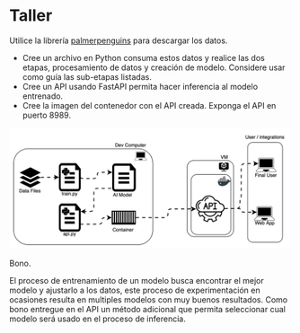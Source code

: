 # Taller

Utilice la librería [palmerpenguins](https://pypi.org/project/palmerpenguins/) para descargar los datos.

- Cree un archivo en Python consuma estos datos y realice las dos etapas, procesamiento de datos y creación de modelo. Considere usar como guía las sub-etapas listadas.
- Cree un API usando FastAPI permita hacer inferencia al modelo entrenado.
- Cree la imagen del contenedor con el API creada. Exponga el API en puerto 8989.

![nivel 0](img/lvl0.svg)

Bono.

El proceso de entrenamiento de un modelo busca encontrar el mejor modelo y ajustarlo a los datos, este proceso de experimentación en ocasiones resulta en multiples modelos con muy buenos resultados. Como bono entregue en el API un método adicional que permita seleccionar cual modelo será usado en el proceso de inferencia.
